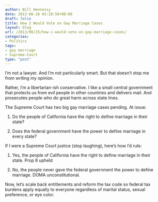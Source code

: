 ```yaml
---
author: Bill Hennessy
date: 2013-06-26 03:28:50+00:00
draft: false
title: How I Would Vote on Gay Marriage Cases
layout: blog
url: /2013/06/25/how-i-would-vote-on-gay-marriage-cases/
categories:
- Politics
tags:
- gay marriage
- Supreme-Court
type: "post"
---
```


I’m not a lawyer. And I’m not particularly smart. But that doesn’t stop me from writing my opinion.

Rather, I’m a libertarian-ish conservative. I like a small central government that protects us from evil people in other countries and delivers mail. And prosecutes people who do great harm across state lines. 

The Supreme Court has two big gay marriage cases pending. At issue: 

1. Do the people of California have the right to define marriage in their state? 

2. Does the federal government have the power to define marriage in every state?

If I were a Supreme Court justice (stop laughing), here’s how I’d rule:

1. Yes, the people of California have the right to define marriage in their state. Prop 8 upheld

2. No, the people never gave the federal government the power to define marriage. DOMA unconstitutional.

Now, let’s scale back entitlements and reform the tax code so federal tax burdens apply equally to everyone regardless of marital status, sexual preference, or eye color. 
